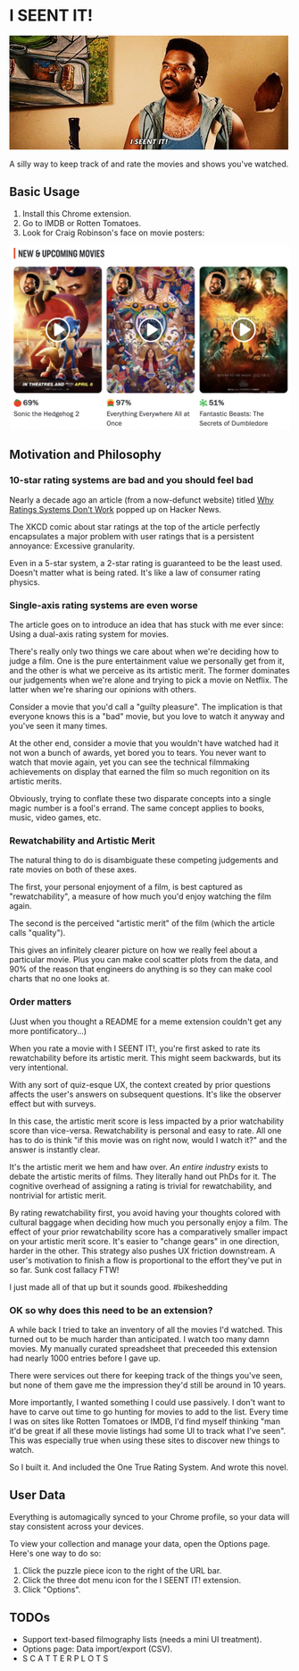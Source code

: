 # I SEENT IT!

![](readme.jpeg)

A silly way to keep track of and rate the movies and shows you've watched.

## Basic Usage

1. Install this Chrome extension.
2. Go to IMDB or Rotten Tomatoes.
3. Look for Craig Robinson's face on movie posters:

![](readme-fab.png)

## Motivation and Philosophy

### 10-star rating systems are bad and you should feel bad

Nearly a decade ago an article (from a now-defunct website) titled
[Why Ratings Systems Don't Work](https://web.archive.org/web/20201003012536/http://goodfil.ms/blog/posts/2012/08/22/why-ratings-systems-dont-work/)
popped up on Hacker News.

The XKCD comic about star ratings at the top of the article perfectly
encapsulates a major problem with user ratings that is a persistent annoyance:
Excessive granularity.

Even in a 5-star system, a 2-star rating is guaranteed to
be the least used. Doesn't matter what is being rated. It's like a law of
consumer rating physics.

### Single-axis rating systems are even worse

The article goes on to introduce an idea that has stuck with me ever since:
Using a dual-axis rating system for movies.

There's really only two things we care about when we're deciding how to judge a
film. One is the pure entertainment value we personally get from it, and the
other is what we perceive as its artistic merit. The former dominates our
judgements when we're alone and trying to pick a movie on Netflix. The latter
when we're sharing our opinions with others.

Consider a movie that you'd call a "guilty pleasure". The implication is that
everyone knows this is a "bad" movie, but you love to watch it anyway and you've
seen it many times.

At the other end, consider a movie that you wouldn't have watched had it not won
a bunch of awards, yet bored you to tears. You never want to watch that movie
again, yet you can see the technical filmmaking achievements on display that
earned the film so much regonition on its artistic merits.

Obviously, trying to conflate these two disparate concepts into a single magic
number is a fool's errand. The same concept applies to books, music, video
games, etc.

### Rewatchability and Artistic Merit

The natural thing to do is disambiguate these competing judgements and rate
movies on both of these axes.

The first, your personal enjoyment of a film, is best captured as
"rewatchability", a measure of how much you'd enjoy watching the film again.

The second is the perceived "artistic merit" of the film (which the article
calls "quality").

This gives an infinitely clearer picture on how we really feel about a
particular movie. Plus you can make cool scatter plots from the data, and 90% of
the reason that engineers do anything is so they can make cool charts that no
one looks at.

### Order matters

(Just when you thought a README for a meme extension couldn't get any more
pontificatory...)

When you rate a movie with I SEENT IT!, you're first asked to rate its
rewatchability before its artistic merit. This might seem backwards, but its
very intentional.

With any sort of quiz-esque UX, the context created by prior questions affects
the user's answers on subsequent questions. It's like the observer effect but
with surveys.

In this case, the artistic merit score is less impacted by a prior watchability
score than vice-versa. Rewatchability is personal and easy to rate. All one has
to do is think "if this movie was on right now, would I watch it?" and the
answer is instantly clear.

It's the artistic merit we hem and haw over. *An entire industry* exists to
debate the artistic merits of films. They literally hand out PhDs for it. The
cognitive overhead of assigning a rating is trivial for rewatchability, and
nontrivial for artistic merit.

By rating rewatchability first, you avoid having your thoughts colored with
cultural baggage when deciding how much you personally enjoy a film. The effect
of your prior rewatchability score has a comparatively smaller impact on your
artistic merit score. It's easier to "change gears" in one direction, harder in
the other. This strategy also pushes UX friction downstream. A user's motivation
to finish a flow is proportional to the effort they've put in so far. Sunk cost
fallacy FTW!

I just made all of that up but it sounds good. #bikeshedding

### OK so why does this need to be an extension?

A while back I tried to take an inventory of all the movies I'd watched. This
turned out to be much harder than anticipated. I watch too many damn movies. My
manually curated spreadsheet that preceeded this extension had nearly 1000
entries before I gave up.

There were services out there for keeping track of the things you've seen, but
none of them gave me the impression they'd still be around in 10 years.

More importantly, I wanted something I could use passively. I don't want to have
to carve out time to go hunting for movies to add to the list. Every time I was
on sites like Rotten Tomatoes or IMDB, I'd find myself thinking "man it'd be
great if all these movie listings had some UI to track what I've seen". This was
especially true when using these sites to discover new things to watch.

So I built it. And included the One True Rating System. And wrote this novel.

## User Data

Everything is automagically synced to your Chrome profile, so your data will
stay consistent across your devices.

To view your collection and manage your data, open the Options page. Here's one
way to do so:

1. Click the puzzle piece icon to the right of the URL bar.
2. Click the three dot menu icon for the I SEENT IT! extension.
3. Click "Options".

## TODOs

* Support text-based filmography lists (needs a mini UI treatment).
* Options page: Data import/export (CSV).
* S C A T T E R P L O T S
